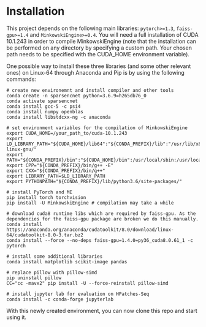 # Installation

This project depends on the following main libraries: `pytorch>=1.3`, `faiss-gpu>=1.4` and `MinkowskiEngine>=0.4`. You will need a full installation of CUDA 10.1.243 in order to compile MinkowskiEngine (note that the installation can be performed on any directory by specifying a custom path. Your chosen path needs to be specified with the CUDA_HOME environment variable). 

One possible way to install these three libraries (and some other relevant ones) on Linux-64 through Anaconda and Pip is by using the following commands:

```
# create new environemnt and install compiler and other tools
conda create -n sparsencnet python=3.6.9=h265db76_0
conda activate sparsencnet
conda install gcc-5 -c psi4
conda install numpy openblas
conda install libstdcxx-ng -c anaconda

# set environment variables for the compilation of MinkowskiEngine
export CUDA_HOME=/your_path_to/cuda-10.1.243
export LD_LIBRARY_PATH="${CUDA_HOME}/lib64":"${CONDA_PREFIX}/lib":"/usr/lib/x86_64-linux-gnu/"
export PATH="${CONDA_PREFIX}/bin":"${CUDA_HOME}/bin":/usr/local/sbin:/usr/local/bin:/usr/sbin:/usr/bin:/sbin:/bin
export CPP="${CONDA_PREFIX}/bin/g++ -E"
export CXX="${CONDA_PREFIX}/bin/g++"
export LIBRARY_PATH=$LD_LIBRARY_PATH
export PYTHONPATH="${CONDA_PREFIX}/lib/python3.6/site-packages/"

# install PyTorch and ME
pip install torch torchvision
pip install -U MinkowskiEngine # compilation may take a while

# download cuda8 runtime libs which are required by faiss-gpu. As the dependencies for the faiss-gpu package are broken we do this manually.
conda install https://anaconda.org/anaconda/cudatoolkit/8.0/download/linux-64/cudatoolkit-8.0-3.tar.bz2
conda install --force --no-deps faiss-gpu=1.4.0=py36_cuda8.0.61_1 -c pytorch

# install some additional libraries
conda install matplotlib scikit-image pandas

# replace pillow with pillow-simd
pip uninstall pillow
CC="cc -mavx2" pip install -U --force-reinstall pillow-simd

# install jupyter lab for evaluation on HPatches-Seq
conda install -c conda-forge jupyterlab

```

With this newly created environment, you can now clone this repo and start using it.
